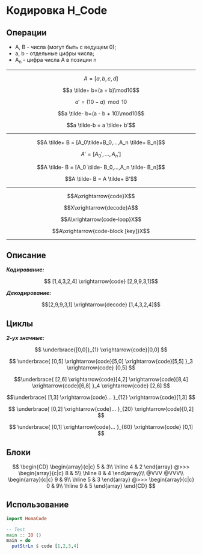 # Кодировка H_Code

## Операции
- A, B - числа (могут быть с ведущем 0);
- a, b - отдельные цифры числа;
- A<sub>n</sub> - цифра числа A в позиции n

---

$$A = [a,b,c,d]$$

$$a \tilde+ b=(a + b)\mod10$$

$$a' = (10 - a)\mod10$$

$$a \tilde- b=(a - b + 10)\mod10$$

$$a \tilde-b = a \tilde+ b'$$

---

$$A \tilde+ B = [A_0\tilde+B_0,...,A_n \tilde+ B_n]$$

$$A' = [A_0',...,A_n']$$

$$A \tilde- B = [A_0 \tilde- B_0,...,A_n \tilde- B_n]$$

$$A \tilde- B = A \tilde+ B'$$

---

$$A\xrightarrow{code}X$$

$$X\xrightarrow{decode}A$$

$$A\xrightarrow{code-loop}X$$

$$A\xrightarrow{code-block [key]}X$$

---

## Описание
***Кодирование:***

$$
[1,4,3,2,4]
\xrightarrow{code}
[2,9,9,3,1]$$

***Декодирование:***

$$[2,9,9,3,1]
\xrightarrow{decode}
[1,4,3,2,4]$$

## Циклы
***2-ух значные:***

$$
\underbrace{[0,0]}_{1}
\xrightarrow{code}[0,0]
$$

$$
\underbrace{
  [0,5]
  \xrightarrow{code}[5,0]
  \xrightarrow{code}[5,5]
  }_3
\xrightarrow{code}
[0,5]
$$

$$\underbrace{
  [2,6]
  \xrightarrow{code}[4,2]
  \xrightarrow{code}[8,4]
  \xrightarrow{code}[6,8]
  }_4
\xrightarrow{code}
[2,6]
$$

$$\underbrace{
  [1,3]
  \xrightarrow{code}...
  }_{12}
\xrightarrow{code}[1,3]
$$

$$
\underbrace{
  [0,2]
  \xrightarrow{code}...
  }_{20}
\xrightarrow{code}[0,2]
$$

$$
\underbrace{
  [0,1]
  \xrightarrow{code}...
  }_{60}
\xrightarrow{code}
[0,1]
$$

## Блоки

$$
\begin{CD}
  \begin{array}{c|c}
    5 & 3\\
    \hline
    4 & 2
  \end{array}
  @>>>
  \begin{array}{c|c}
    8 & 5\\
    \hline
    8 & 4
  \end{array}\\
  @VVV @VVV\\
  \begin{array}{c|c}
    9 & 9\\
    \hline
    5 & 3
  \end{array}
  @>>>
  \begin{array}{c|c}
    0 & 9\\
    \hline
    9 & 5
  \end{array}
\end{CD}
$$

## Использование

```haskell
import HomaCode

-- Test
main :: IO ()
main = do
  putStrLn $ code [1,2,3,4]
```
